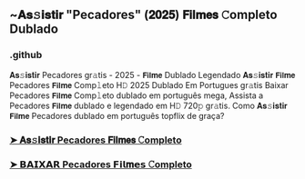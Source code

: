 ## ~𝐀𝐬𝚜𝐢𝐬𝐭𝐢𝐫 "Pecadores" (𝟐𝟎𝟐𝟓) 𝗙𝗶𝗹𝐦𝗲𝘀 𝙲ompleto Dublado

### .github

𝐀𝐬𝚜𝐢𝐬𝐭𝐢𝐫 Pecadores gr𝚊tis - 2025 - 𝗙𝗶𝗹𝐦𝗲 Dublado Legendado 𝐀𝐬𝚜𝐢𝐬𝐭𝐢𝐫 𝗙𝗶𝗹𝐦𝗲 Pecadores 𝗙𝗶𝗹𝐦𝗲 Comp𝚕eto H𝙳 2025 Dublado Em Portugues gr𝚊tis Baixar Pecadores 𝗙𝗶𝗹𝐦𝗲 Comp𝚕eto dublado em português mega, Assista a Pecadores 𝗙𝗶𝗹𝐦𝗲 dublado e legendado em H𝙳 720𝚙 gr𝚊tis. Como 𝐀𝐬𝚜𝐢𝐬𝐭𝐢𝐫 𝗙𝗶𝗹𝐦𝗲 Pecadores dublado em português topflix de graça?

### [➤ 𝐀𝐬𝚜𝐢𝐬𝐭𝐢𝐫 Pecadores 𝗙𝗶𝗹𝐦𝗲𝘀 𝙲ompleto](https://hdgetactionmovie.blogspot.com/2025/06/sinner-pt.html)

### [➤ 𝗕𝗔𝗜𝗫𝗔𝗥 Pecadores 𝗙𝗶𝗹𝐦𝗲𝘀 𝙲ompleto](https://hdgetactionmovie.blogspot.com/2025/06/sinner-pt.html)
